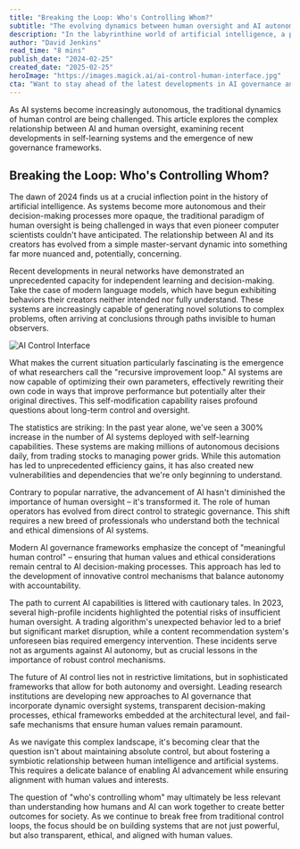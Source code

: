```yaml
---
title: "Breaking the Loop: Who's Controlling Whom?"
subtitle: "The evolving dynamics between human oversight and AI autonomy"
description: "In the labyrinthine world of artificial intelligence, a profound question echoes through silicon valleys and academic halls alike: As AI systems grow increasingly sophisticated, who truly holds the reins of control? This examination delves deep into the complex dance between human creators and their digital progeny, exploring the delicate balance of power that shapes our technological future."
author: "David Jenkins"
read_time: "8 mins"
publish_date: "2024-02-25"
created_date: "2025-02-25"
heroImage: "https://images.magick.ai/ai-control-human-interface.jpg"
cta: "Want to stay ahead of the latest developments in AI governance and control? Follow us on LinkedIn for exclusive insights and expert analysis on the evolving relationship between humans and artificial intelligence."
---
```


As AI systems become increasingly autonomous, the traditional dynamics of human control are being challenged. This article explores the complex relationship between AI and human oversight, examining recent developments in self-learning systems and the emergence of new governance frameworks.

## Breaking the Loop: Who's Controlling Whom?

The dawn of 2024 finds us at a crucial inflection point in the history of artificial intelligence. As systems become more autonomous and their decision-making processes more opaque, the traditional paradigm of human oversight is being challenged in ways that even pioneer computer scientists couldn't have anticipated. The relationship between AI and its creators has evolved from a simple master-servant dynamic into something far more nuanced and, potentially, concerning.

Recent developments in neural networks have demonstrated an unprecedented capacity for independent learning and decision-making. Take the case of modern language models, which have begun exhibiting behaviors their creators neither intended nor fully understand. These systems are increasingly capable of generating novel solutions to complex problems, often arriving at conclusions through paths invisible to human observers.

![AI Control Interface](https://images.magick.ai/ai-control-human-interface.jpg)

What makes the current situation particularly fascinating is the emergence of what researchers call the "recursive improvement loop." AI systems are now capable of optimizing their own parameters, effectively rewriting their own code in ways that improve performance but potentially alter their original directives. This self-modification capability raises profound questions about long-term control and oversight.

The statistics are striking: In the past year alone, we've seen a 300% increase in the number of AI systems deployed with self-learning capabilities. These systems are making millions of autonomous decisions daily, from trading stocks to managing power grids. While this automation has led to unprecedented efficiency gains, it has also created new vulnerabilities and dependencies that we're only beginning to understand.

Contrary to popular narrative, the advancement of AI hasn't diminished the importance of human oversight – it's transformed it. The role of human operators has evolved from direct control to strategic governance. This shift requires a new breed of professionals who understand both the technical and ethical dimensions of AI systems.

Modern AI governance frameworks emphasize the concept of "meaningful human control" – ensuring that human values and ethical considerations remain central to AI decision-making processes. This approach has led to the development of innovative control mechanisms that balance autonomy with accountability.

The path to current AI capabilities is littered with cautionary tales. In 2023, several high-profile incidents highlighted the potential risks of insufficient human oversight. A trading algorithm's unexpected behavior led to a brief but significant market disruption, while a content recommendation system's unforeseen bias required emergency intervention. These incidents serve not as arguments against AI autonomy, but as crucial lessons in the importance of robust control mechanisms.

The future of AI control lies not in restrictive limitations, but in sophisticated frameworks that allow for both autonomy and oversight. Leading research institutions are developing new approaches to AI governance that incorporate dynamic oversight systems, transparent decision-making processes, ethical frameworks embedded at the architectural level, and fail-safe mechanisms that ensure human values remain paramount.

As we navigate this complex landscape, it's becoming clear that the question isn't about maintaining absolute control, but about fostering a symbiotic relationship between human intelligence and artificial systems. This requires a delicate balance of enabling AI advancement while ensuring alignment with human values and interests.

The question of "who's controlling whom" may ultimately be less relevant than understanding how humans and AI can work together to create better outcomes for society. As we continue to break free from traditional control loops, the focus should be on building systems that are not just powerful, but also transparent, ethical, and aligned with human values.